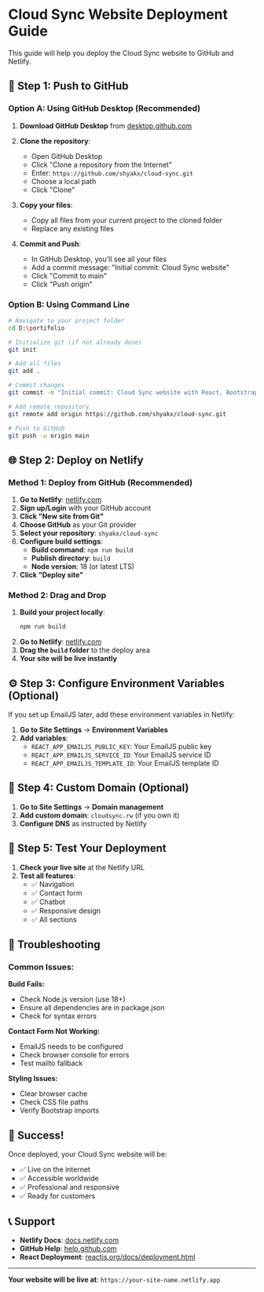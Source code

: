 # Cloud Sync Website Deployment Guide

This guide will help you deploy the Cloud Sync website to GitHub and Netlify.

## 🚀 Step 1: Push to GitHub

### Option A: Using GitHub Desktop (Recommended)
1. **Download GitHub Desktop** from [desktop.github.com](https://desktop.github.com/)
2. **Clone the repository**:
   - Open GitHub Desktop
   - Click "Clone a repository from the Internet"
   - Enter: `https://github.com/shyakx/cloud-sync.git`
   - Choose a local path
   - Click "Clone"

3. **Copy your files**:
   - Copy all files from your current project to the cloned folder
   - Replace any existing files

4. **Commit and Push**:
   - In GitHub Desktop, you'll see all your files
   - Add a commit message: "Initial commit: Cloud Sync website"
   - Click "Commit to main"
   - Click "Push origin"

### Option B: Using Command Line
```bash
# Navigate to your project folder
cd D:\portifolio

# Initialize git (if not already done)
git init

# Add all files
git add .

# Commit changes
git commit -m "Initial commit: Cloud Sync website with React, Bootstrap, and chatbot"

# Add remote repository
git remote add origin https://github.com/shyakx/cloud-sync.git

# Push to GitHub
git push -u origin main
```

## 🌐 Step 2: Deploy on Netlify

### Method 1: Deploy from GitHub (Recommended)
1. **Go to Netlify**: [netlify.com](https://netlify.com)
2. **Sign up/Login** with your GitHub account
3. **Click "New site from Git"**
4. **Choose GitHub** as your Git provider
5. **Select your repository**: `shyakx/cloud-sync`
6. **Configure build settings**:
   - **Build command**: `npm run build`
   - **Publish directory**: `build`
   - **Node version**: 18 (or latest LTS)
7. **Click "Deploy site"**

### Method 2: Drag and Drop
1. **Build your project locally**:
   ```bash
   npm run build
   ```
2. **Go to Netlify**: [netlify.com](https://netlify.com)
3. **Drag the `build` folder** to the deploy area
4. **Your site will be live instantly**

## ⚙️ Step 3: Configure Environment Variables (Optional)

If you set up EmailJS later, add these environment variables in Netlify:

1. **Go to Site Settings** → **Environment Variables**
2. **Add variables**:
   - `REACT_APP_EMAILJS_PUBLIC_KEY`: Your EmailJS public key
   - `REACT_APP_EMAILJS_SERVICE_ID`: Your EmailJS service ID
   - `REACT_APP_EMAILJS_TEMPLATE_ID`: Your EmailJS template ID

## 🎯 Step 4: Custom Domain (Optional)

1. **Go to Site Settings** → **Domain management**
2. **Add custom domain**: `cloudsync.rw` (if you own it)
3. **Configure DNS** as instructed by Netlify

## 📱 Step 5: Test Your Deployment

1. **Check your live site** at the Netlify URL
2. **Test all features**:
   - ✅ Navigation
   - ✅ Contact form
   - ✅ Chatbot
   - ✅ Responsive design
   - ✅ All sections

## 🔧 Troubleshooting

### Common Issues:

**Build Fails:**
- Check Node.js version (use 18+)
- Ensure all dependencies are in package.json
- Check for syntax errors

**Contact Form Not Working:**
- EmailJS needs to be configured
- Check browser console for errors
- Test mailto fallback

**Styling Issues:**
- Clear browser cache
- Check CSS file paths
- Verify Bootstrap imports

## 🎉 Success!

Once deployed, your Cloud Sync website will be:
- ✅ Live on the internet
- ✅ Accessible worldwide
- ✅ Professional and responsive
- ✅ Ready for customers

## 📞 Support

- **Netlify Docs**: [docs.netlify.com](https://docs.netlify.com)
- **GitHub Help**: [help.github.com](https://help.github.com)
- **React Deployment**: [reactjs.org/docs/deployment.html](https://reactjs.org/docs/deployment.html)

---

**Your website will be live at**: `https://your-site-name.netlify.app` 